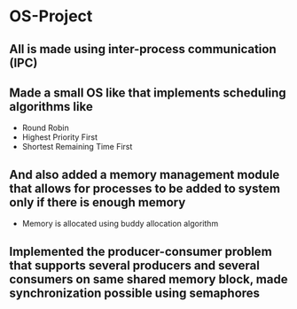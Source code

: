# OS-Project

## All is made using inter-process communication (IPC)

## Made a small OS like that implements scheduling algorithms like
  * Round Robin
  * Highest Priority First
  * Shortest Remaining Time First
 
## And also added a memory management module that allows for processes to be added to system only if there is enough memory
  * Memory is allocated using buddy allocation algorithm
 
## Implemented the producer-consumer problem that supports several producers and several consumers on same shared memory block, made synchronization possible using semaphores
